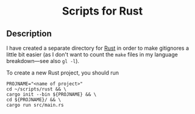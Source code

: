 <h1 align="center">
Scripts for Rust
</h1>


## Description
I have created a separate directory for [Rust](https://www.wikiwand.com/en/Rust_(programming_language)) in order to make gitignores a little bit easier (as I don't want to count the `make` files in my language breakdown&mdash;see also `gl -l`).

To create a new Rust project, you should run
```
PROJNAME="<name of project>"
cd ~/scripts/rust && \
cargo init --bin ${PROJNAME} && \
cd ${PROJNAME}/ && \
cargo run src/main.rs
```
